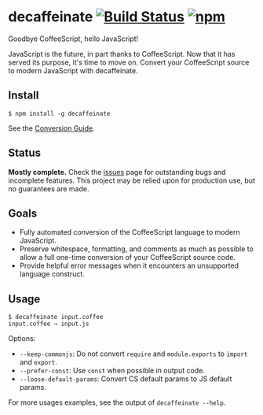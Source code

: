 # decaffeinate [![Build Status](https://travis-ci.org/decaffeinate/decaffeinate.svg?branch=master)](https://travis-ci.org/decaffeinate/decaffeinate) [![npm](https://img.shields.io/npm/v/decaffeinate.svg)](https://www.npmjs.com/package/decaffeinate)

Goodbye CoffeeScript, hello JavaScript!

JavaScript is the future, in part thanks to CoffeeScript. Now that it has served
its purpose, it's time to move on. Convert your CoffeeScript source to modern
JavaScript with decaffeinate.

## Install

```
$ npm install -g decaffeinate
```

See the [Conversion Guide][conversion-guide].

## Status

**Mostly complete.** Check the [issues] page for outstanding bugs and incomplete
features. This project may be relied upon for production use, but no guarantees
are made.

## Goals

* Fully automated conversion of the CoffeeScript language to modern JavaScript.
* Preserve whitespace, formatting, and comments as much as possible to allow
  a full one-time conversion of your CoffeeScript source code.
* Provide helpful error messages when it encounters an unsupported language
  construct.

## Usage

```
$ decaffeinate input.coffee
input.coffee → input.js
```

Options:
* `--keep-commonjs`: Do not convert `require` and `module.exports` to `import`
  and `export`.
* `--prefer-const`: Use `const` when possible in output code.
* `--loose-default-params`: Convert CS default params to JS default params.

For more usages examples, see the output of `decaffeinate --help`.

[issues]: https://github.com/decaffeinate/decaffeinate/issues
[conversion-guide]: https://github.com/decaffeinate/decaffeinate/blob/master/docs/conversion-guide.md
